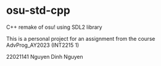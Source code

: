 # osu-std-cpp
C++ remake of osu! using SDL2 library

This is a personal project for an assignment from the course AdvProg_AY2023 (INT2215 1)

22021141 Nguyen Dinh Nguyen
